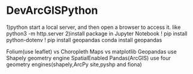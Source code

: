 # DevArcGISPython
1)python start a local server, and then open a browser to access it. like python3 -m http.server
2)install package in Jupyter Notebook
! pip install python-dotenv
! pip install geopandas
conda install geopandas



Folium(use leaflet) vs  Choropleth Maps vs matplotlib
Geopandas use Shapely geometry engine
SpatialEnabled Pandas(ArcGIS) use four geometry engines(shapely,ArcPy site,pyshp and fiona)